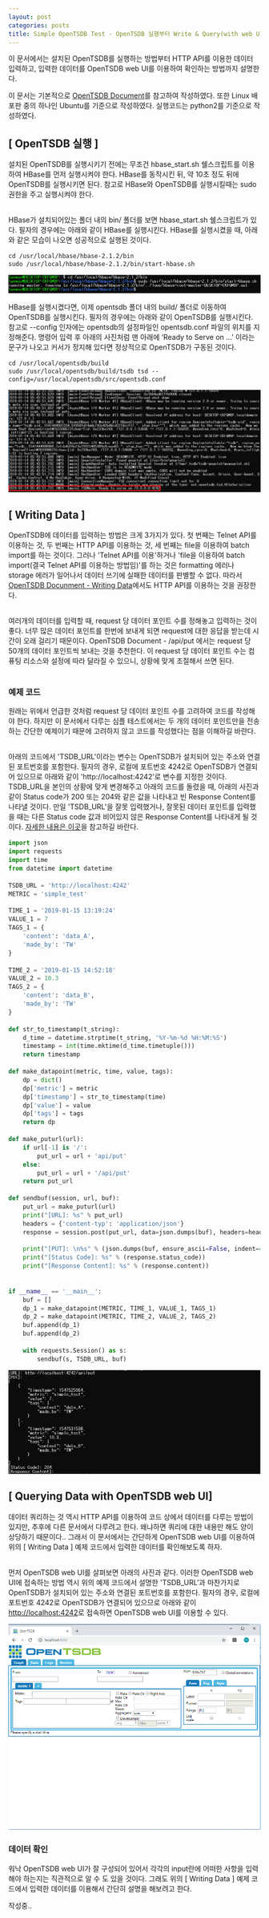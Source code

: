 ```yaml
---
layout: post
categories: posts
title: Simple OpenTSDB Test - OpenTSDB 실행부터 Write & Query(with web UI) Data 
---
```


이 문서에서는 설치된 OpenTSDB를 실행하는 방법부터 HTTP API를 이용한 데이터 입력하고, 입력한 데이터를 OpenTSDB web UI를 이용하여 확인하는 방법까지 설명한다.

이 문서는 기본적으로 [OpenTSDB Document](http://opentsdb.net/docs/build/html/index.html#)를 참고하여 작성하였다. 또한 Linux 배포판 중의 하나인 Ubuntu를 기준으로 작성하였다. 실행코드는 python2를 기준으로 작성하였다.


## [ OpenTSDB 실행 ]

설치된 OpenTSDB를 실행시키기 전에는 무조건 hbase_start.sh 쉘스크립트를 이용하여 HBase를 먼저 실행시켜야 한다. HBase를 동작시킨 뒤, 약 10초 정도 뒤에 OpenTSDB를  실행시키면 된다. 참고로 HBase와 OpenTSDB를 실행시킬때는 sudo 권한을 주고 실행시켜야 한다.
<br/><br/>

HBase가 설치되어있는 폴더 내의 bin/ 폴더를 보면 hbase_start.sh 쉘스크립트가 있다. 필자의 경우에는 아래와 같이 HBase를 실행시킨다. HBase를 실행시켰을 때, 아래와 같은 모습이 나오면 성공적으로 실행된 것이다.

```
cd /usr/local/hbase/hbase-2.1.2/bin
sudo /usr/local/hbase/hbase-2.1.2/bin/start-hbase.sh
```

![Hbase ready](../../assets/img/post/simple_opentsdb_test_hbase_start.png)

HBase를 실행시켰다면, 이제 opentsdb 폴더 내의 build/ 폴더로 이동하여 OpenTSDB를 실행시킨다. 필자의 경우에는 아래와 같이 OpenTSDB를 실행시킨다. 참고로 --config 인자에는 opentsdb의 설정파일인 opentsdb.conf 파일의 위치를 지정해준다. 명령어 입력 후 아래의 사진처럼 맨 아래에 ‘Ready to Serve on …’ 이라는 문구가 나오고 커서가 정지해 있다면 정상적으로 OpenTSDB가 구동된 것이다.

```
cd /usr/local/opentsdb/build
sudo /usr/local/opentsdb/build/tsdb tsd --config=/usr/local/opentsdb/src/opentsdb.conf
```

![OpenTSDB ready](../../assets/img/post/install_opentsdb_3_tsdb_ready.png)


## [ Writing Data ]

OpenTSDB에 데이터를 입력하는 방법은 크게 3가지가 있다. 첫 번째는 Telnet API를 이용하는 것, 두 번째는 HTTP API를 이용하는 것, 세 번째는 file을 이용하여 batch import를 하는 것이다. 그러나 'Telnet API를 이용'하거나 'file을 이용하여 batch import(결국 Telnet API를 이용하는 방법임)'를 하는 것은 formatting 에러나 storage 에러가 일어나서 데이터 쓰기에 실패한 데이터를 판별할 수 없다. 따라서 [OpenTSDB Docunment - Writing Data](http://opentsdb.net/docs/build/html/user_guide/writing/index.html#input-methods)에서도 HTTP API를 이용하는 것을 권장한다.
<br/><br/>

여러개의 데이터를 입력할 때, request 당 데이터 포인트 수를 정해놓고 입력하는 것이 좋다. 너무 많은 데이터 포인트를 한번에 보내게 되면 request에 대한 응답을 받는데 시간이 오래 걸리기 때문이다. OpenTSDB Document - /api/put 에서는 request 당 50개의 데이터 포인트씩 보내는 것을 추천한다. 이 request 당 데이터 포인트 수는 컴퓨팅 리소스와 설정에 따라 달라질 수 있으니, 상황에 맞게 조절해서 쓰면 된다.
<br/><br/>

### 예제 코드

원래는 위에서 언급한 것처럼 request 당 데이터 포인트 수를 고려하여 코드를 작성해야 한다. 하지만 이 문서에서 다루는 심플 테스트에서는 두 개의 데이터 포인트만을 전송하는 간단한 예제이기 때문에 고려하지 않고 코드를 작성했다는 점을 이해하길 바란다.
<br/><br/>

아래의 코드에서 'TSDB_URL'이라는 변수는 OpenTSDB가 설치되어 있는 주소와 연결된 포트번호를 포함한다. 필자의 경우, 로컬에 포트번호 4242로 OpenTSDB가 연결되어 있으므로 아래와 같이 'http://localhost:4242'로 변수를 지정한 것이다. TSDB_URL을 본인의 상황에 맞게 변경해주고 아래의 코드를 돌렸을 때, 아래의 사진과 같이 Status code가 200 또는 204와 같은 값을 나타내고 빈 Response Content를 나타낼 것이다. 만일 'TSDB_URL'을 잘못 입력했거나, 잘못된 데이터 포인트를 입력했을 때는   다른 Status code 값과 비어있지 않은 Response Content를 나타내게 될 것이다. [자세한 내용은 이곳](http://opentsdb.net/docs/build/html/api_http/index.html#response-codes)을 참고하길 바란다.

```python
import json
import requests
import time
from datetime import datetime

TSDB_URL = 'http://localhost:4242'
METRIC = 'simple_test'

TIME_1 = '2019-01-15 13:19:24'
VALUE_1 = 7
TAGS_1 = {
    'content': 'data_A',
    'made_by': 'TW'
}

TIME_2 = '2019-01-15 14:52:18'
VALUE_2 = 10.3
TAGS_2 = {
    'content': 'data_B',
    'made_by': 'TW'
}

def str_to_timestamp(t_string):
    d_time = datetime.strptime(t_string, '%Y-%m-%d %H:%M:%S')
    timestamp = int(time.mktime(d_time.timetuple()))
    return timestamp

def make_datapoint(metric, time, value, tags):
    dp = dict()
    dp['metric'] = metric
    dp['timestamp'] = str_to_timestamp(time)
    dp['value'] = value
    dp['tags'] = tags
    return dp

def make_puturl(url):
    if url[-1] is '/':
        put_url = url + 'api/put'
    else:
        put_url = url + '/api/put'
    return put_url

def sendbuf(session, url, buf):
    put_url = make_puturl(url)
    print("[URL]: %s" % put_url)
    headers = {'content-typ': 'application/json'}
    response = session.post(put_url, data=json.dumps(buf), headers=headers)
    
    print("[PUT]: \n%s" % (json.dumps(buf, ensure_ascii=False, indent=4)))
    print("[Status Code]: %s" % (response.status_code))
    print("[Response Content]: %s" % (response.content))

    
if __name__ == '__main__':
    buf = []
    dp_1 = make_datapoint(METRIC, TIME_1, VALUE_1, TAGS_1)
    dp_2 = make_datapoint(METRIC, TIME_2, VALUE_2, TAGS_2)
    buf.append(dp_1)
    buf.append(dp_2)
    
    with requests.Session() as s:
        sendbuf(s, TSDB_URL, buf)
```

![build.sh success](../../assets/img/post/simple_opentsdb_test_put_result.png)

## [ Querying Data with OpenTSDB web UI]

데이터 쿼리하는 것 역시 HTTP API를 이용하여 코드 상에서 데이터를 다루는 방법이 있지만, 추후에 다른 문서에서 다루려고 한다. 왜냐하면 쿼리에 대한 내용만 해도 양이 상당하기 때문이다.. 그래서 이 문서에서는 간단하게 OpenTSDB web UI를 이용하여 위의 [ Writing Data ] 예제 코드에서 입력한 데이터를 확인해보도록 하자.
<br/><br/>

먼저 OpenTSDB web UI를 살펴보면 아래의 사진과 같다. 이러한 OpenTSDB web UI에 접속하는 방법 역시 위의 예제 코드에서 설명한 'TSDB_URL'과 마찬가지로 OpenTSDB가 설치되어 있는 주소와 연결된 포트번호를 포함한다. 필자의 경우, 로컬에 포트번호 4242로 OpenTSDB가 연결되어 있으므로 아래와 같이 [http://localhost:4242](http://localhost:4242)로 접속하면 OpenTSDB web UI를 이용할 수 있다.

![OpenTSDB web UI](../../assets/img/post/install_opentsdb_3_tsdb_webui.png)

### 데이터 확인

워낙 OpenTSDB web UI가 잘 구성되어 있어서 각각의 input란에 어떠한 사항을 입력해야 하는지는 직관적으로 알 수 도 있을 것이다. 그래도 위의 [ Writing Data ] 예제 코드에서 입력한 데이터를 이용해서 간단히 설명을 해보려고 한다.

작성중..

